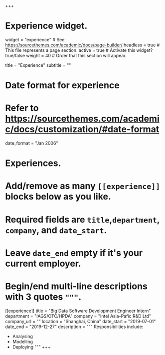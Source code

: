 +++
# Experience widget.
widget = "experience"  # See https://sourcethemes.com/academic/docs/page-builder/
headless = true  # This file represents a page section.
active = true  # Activate this widget? true/false
weight = 40  # Order that this section will appear.

title = "Experience"
subtitle = ""

# Date format for experience
#   Refer to https://sourcethemes.com/academic/docs/customization/#date-format
date_format = "Jan 2006"

# Experiences.
#   Add/remove as many `[[experience]]` blocks below as you like.
#   Required fields are `title`,`department`, `company`, and `date_start`.
#   Leave `date_end` empty if it's your current employer.
#   Begin/end multi-line descriptions with 3 quotes `"""`.
[[experience]]
  title = "Big Data Software Development Engineer Intern"
  department = "IAGS/OTC/HPDA"
  company = "Intel Asia-Pafic R&D Ltd"
  company_url = ""
  location = "Shanghai, China"
  date_start = "2019-07-01"
  date_end = "2019-12-27"
  description = """
  Responsibilities include:
  
  * Analysing
  * Modelling
  * Deploying
  """
+++
